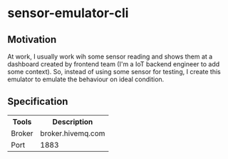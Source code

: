 # sensor-emulator-cli
## Motivation
At work, I usually work wih some sensor reading and shows them at a dashboard created by 
frontend team (I'm a IoT backend engineer to add some context). So, instead of using some sensor for testing, 
I create this emulator to emulate the behaviour on ideal condition.
## Specification
<table>
  <tr>
    <th>Tools</th>
    <th>Description</th>
  <tr>
    <td>Broker</td>
    <td>broker.hivemq.com</td>
  </tr>
  <tr>
    <td>Port</td>
    <td>1883</td>
  </tr>

 </tr>
</table>